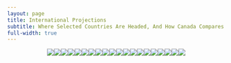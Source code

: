 ```yaml
---
layout: page
title: International Projections
subtitle: Where Selected Countries Are Headed, And How Canada Compares
full-width: true
---
```

<span style='display:block;text-align:center'>![](Plots/Projections/proj_Austria.png)![](Plots/Projections/proj_Belgium.png)![](Plots/Projections/proj_Chile.png)![](Plots/Projections/proj_Denmark.png)![](Plots/Projections/proj_European_Union.png)![](Plots/Projections/proj_France.png)![](Plots/Projections/proj_Germany.png)![](Plots/Projections/proj_Hungary.png)![](Plots/Projections/proj_Iceland.png)![](Plots/Projections/proj_Ireland.png)![](Plots/Projections/proj_Israel.png)![](Plots/Projections/proj_Italy.png)![](Plots/Projections/proj_Mexico.png)![](Plots/Projections/proj_Norway.png)![](Plots/Projections/proj_Poland.png)![](Plots/Projections/proj_South_America.png)![](Plots/Projections/proj_Spain.png)![](Plots/Projections/proj_Switzerland.png)![](Plots/Projections/proj_United_Kingdom.png)![](Plots/Projections/proj_United_States.png)</span>
